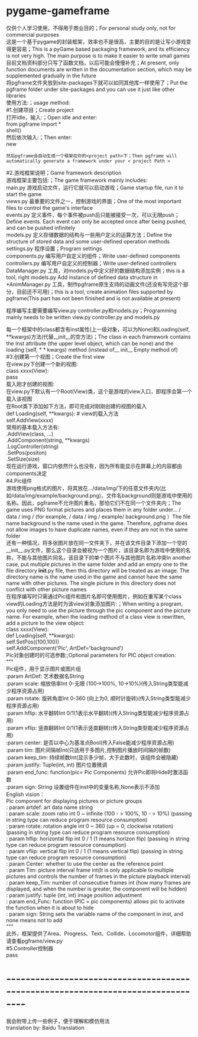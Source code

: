# pygame-gameframe  
仅供个人学习使用，不得用于商业目的；For personal study only, not for commercial purposes  
这是一个基于pygame的封装框架，效率也不是很高，主要的目的是让写小游戏变得更容易；This is a pyGame based packaging framework, and its efficiency is not very high. The main purpose is to make it easier to write small games  
目前文档资料部分只写了函数文档，以后可能会慢慢补充；At present, only function documents are written in the documentation section, which may be supplemented gradually in the future  
将pgframe文件夹放到site-packages下就可以如同其他库一样使用了；Put the pgframe folder under site-packages and you can use it just like other libraries  
使用方法:；usage method:  
#1.创建项目；Create project  
    打开idle，输入:；Open idle and enter:  
    from pgframe import *  
    shell()  
    然后依次输入:；Then enter:  
    new  
    <project path>  
  
    然后pgframe会自动生成一个框架在你的<project path>下；Then pgframe will automatically generate a framework under your < project Path >  
#2.游戏框架说明；Game framework description  
  游戏框架主要包括:；The game framework mainly includes:  
  main.py 游戏启动文件，运行它就可以启动游戏；Game startup file, run it to start the game  
  views.py 最重要的文件之一，控制游戏的界面；One of the most important files to control the game's interface  
  events.py 定义事件，每个事件被push后只能被接受一次，可以无限push；Define events. Each event can only be accepted once after being pushed, and can be pushed infinitely  
  models.py 定义存储数据的结构与一些用户定义的运算方法；Define the structure of stored data and some user-defined operation methods  
  settings.py 程序设置；Program settings  
  components.py 编写用户自定义的组件；Write user-defined components  
  controllers.py 编写用户自定义的控制器；Write user-defined controllers  
  DataManager.py 工具，对models.py中定义好的数据结构添加实例；this is a tool, right models.py Add instance of defined data structure in  
  *AnimManager.py 工具，制作pgframe原生支持的动画文件(还没有写完这个部分，目前还不可用)；this is a tool, create animation files supported by pgframe(This part has not been finished and is not available at present)  
  
  程序编写主要需要编写view.py controller.py和models.py；Programming mainly needs to be written view.py controller.py and models.py  
  
  每一个框架中的class都含有inst属性(上一级对象，可以为None)和Loading(self, **kwargs)方法(代替__init__的空方法)；The class in each framework contains the Inst attribute (the upper level object, which can be none) and the loading (self, * * kwargs) method (instead of__ init__ Empty method of)  
#3.创建第一个视图；Create the first view  
  在view.py下创建一个新的视图:  
  class xxxx(View):  
    pass  
  载入刚才创建的视图:  
    在view.py下默认有一个Root(View)类，这个是游戏的view入口，即程序会第一个载入该视图  
    在Root类下添加如下方法，即可完成对刚刚创建的视图的载入  
    def Loading(self, **kwargs):  # view的载入方法  
      self.AddView(xxxx)  
    常用的基本载入方法有:  
    .AddView(class, ...)  
    .AddComponent(string, **kwargs)  
    .LogController(string)  
    .SetPos(positon)  
    .SetSize(size)  
    现在运行游戏，窗口内依然什么也没有，因为所有能显示在屏幕上的内容都由components决定  
#4.Pic组件  
  游戏使用png格式的图片，将其放在.../data/img/下的任意文件夹内(比如/data/img/example/background.png)，文件名background则是游戏中使用的名称。因此，pgframe不允许图片重名，那怕它们不在同一个文件夹内；The game uses PNG format pictures and places them in any folder under... / data / img / (for example, / data / img / example/ background.png ）The file name background is the name used in the game. Therefore, pgframe does not allow images to have duplicate names, even if they are not in the same folder  
  还有一种情况，将多张图片放在同一文件夹下，并在该文件目录下添加一个空的__init__.py文件，那么这个目录会被视为一个图片，该目录名即为游戏中使用的名称，不能与其他图片同名，该目录下的单个图片不与其他图片名称冲突In another case, put multiple pictures in the same folder and add an empty one to the file directory __init__.py file, then this directory will be treated as an image. The directory name is the name used in the game and cannot have the same name with other pictures. The single picture in this directory does not conflict with other picture names  
  在程序编写时只需通过Pic组件和图片名即可使用图片，例如在重写某个class view的Loading方法是时为该view对象添加图片:；When writing a program, you only need to use the picture through the pic component and the picture name. For example, when the loading method of a class view is rewritten, add a picture to the view object:  
  class xxxx(View):  
    def Loading(self, **kwargs):  
      self.SetPos((100,100))  
      self.AddComponent('Pic', ArtDef='background')  
  Pic对象创建时的可选参数:;Optional parameters for PIC object creation:  
  """  
    Pic组件，用于显示图片或图片组  
    :param ArtDef: 艺术数据名String  
    :param scale: 缩放倍率Int 0-无限 (100->100%, 10->10%)(传入String类型能减少程序资源占用)  
    :param rotate: 旋转角度Int 0-360 (向上为0, 顺时针旋转)(传入String类型能减少程序资源占用)  
    :param hflip: 水平翻转Int 0/1(1表示水平翻转)(传入String类型能减少程序资源占用)  
    :param vflip: 竖直翻转Int 0/1(1表示竖直翻转)(传入String类型能减少程序资源占用)  
    :param center: 是否以中心为基准点Bool(传入False能减少程序资源占用)  
    :param tim: 图片间隔帧Int(只适用于多图片,控制图片播放时间隔的帧数)  
    :param keep_tim: 持续帧数Int(显示多少帧，大于此数时，该组件会被隐藏)  
    :param justify: Tuple(int, int) 图片位置微调  
    :param end_func: function(pic= Pic Components) 允许Pic即将Hide时激活函数  
    :param sign: String 设置组件在inst中的变量名称,None表示不添加  
  English vision：  
    Pic component for displaying pictures or picture groups  
    : param artdef: art data name string  
    : param scale: zoom ratio int 0 ~ infinite (100 - > 100%, 10 - > 10%) (passing in string type can reduce program resource consumption)  
    : param rotate: rotation angle int 0 ~ 360 (up = 0, clockwise rotation) (passing in string type can reduce program resource consumption)  
    : param hflip: horizontal flip int 0 / 1 (1 means horizon flip) (passing in string type can reduce program resource consumption)  
    : param vflip: vertical flip int 0 / 1 (1 means vertical flip) (passing in string type can reduce program resource consumption)  
    : param Center: whether to use the center as the reference point  
    : param Tim: picture interval frame int(It is only applicable to multiple pictures and controls the number of frames in the picture playback interval)  
    : param keep_Tim: number of consecutive frames int (how many frames are displayed, and when the number is greater, the component will be hidden)  
    : param justify: tuple (int, int) image position adjustment  
    : param end_Func: function (PIC = pic components) allows pic to activate the function when it is about to hide  
    : param sign: String sets the variable name of the component in inst, and none means not to add  
  """  
  此外，框架提供了Area、Progress、Text、Collide、Locomotor组件，详细帮助请查看pgframe/view.py  
#5.Controller控制器  
  pass  
  
  
# --------------------------------------------------------------------------------  
我会附带上传一些例子，便于理解和模仿用法  
translation by: Baidu Translation  
    
  
    
